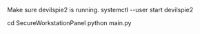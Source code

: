 Make sure devilspie2 is running.
systemctl --user start devilspie2

cd SecureWorkstationPanel
python main.py


